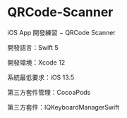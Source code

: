 # QRCode-Scanner
iOS App 開發練習 − QRCode Scanner

開發語言：Swift 5

開發環境：Xcode 12

系統最低要求：iOS 13.5

第三方套件管理：CocoaPods

第三方套件：IQKeyboardManagerSwift
